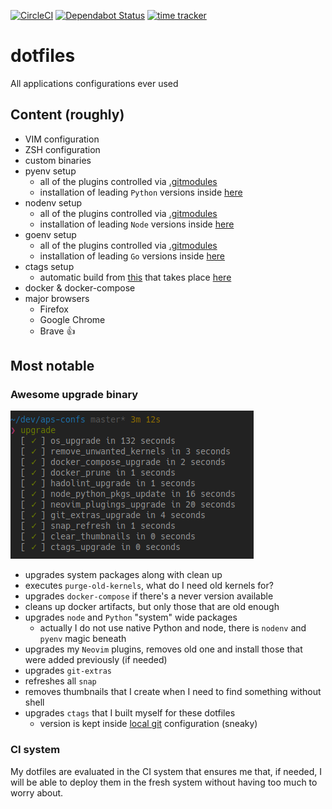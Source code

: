 [![CircleCI](https://circleci.com/gh/kornicameister/dotfiles/tree/master.svg?style=shield)](https://circleci.com/gh/kornicameister/dotfiles/tree/master)
[![Dependabot Status](https://api.dependabot.com/badges/status?host=github&repo=kornicameister/dotfiles)](https://dependabot.com)
[![time tracker](https://wakatime.com/badge/github/kornicameister/dotfiles.svg)](https://wakatime.com/badge/github/kornicameister/dotfiles)

# dotfiles

All applications configurations ever used

## Content (roughly)

- VIM configuration
- ZSH configuration
- custom binaries
- pyenv setup
  - all of the plugins controlled via [.gitmodules](./.gitmodules)
  - installation of leading `Python` versions inside [here](./install#L162)
- nodenv setup
  - all of the plugins controlled via [.gitmodules](./.gitmodules)
  - installation of leading `Node` versions inside [here](./install#L162)
- goenv setup
  - all of the plugins controlled via [.gitmodules](./.gitmodules)
  - installation of leading `Go` versions inside [here](./install#L162)
- ctags setup
  - automatic build from [this](https://github.com/universal-ctags/ctags) that takes place
    [here](./.installer/install_ctags.sh)
- docker & docker-compose
- major browsers
  - Firefox
  - Google Chrome
  - Brave :+1:

## Most notable

### Awesome upgrade binary

![upgrade_output](.img/upgrade_bin.png)

- upgrades system packages along with clean up
- executes `purge-old-kernels`, what do I need old kernels for?
- upgrades `docker-compose` if there's a never version available
- cleans up docker artifacts, but only those that are old enough
- upgrades `node` and `Python` "system" wide packages
  - actually I do not use native Python and node, there is `nodenv` and `pyenv` magic beneath
- upgrades my `Neovim` plugins, removes old one and install those that were added previously (if needed)
- upgrades `git-extras`
- refreshes all `snap`
- removes thumbnails that I create when I need to find something without shell
- upgrades `ctags` that I built myself for these dotfiles
  - version is kept inside [local git](./gitconfig#L19) configuration (sneaky)

### CI system

My dotfiles are evaluated in the CI system that ensures me that, if needed, I will be able to
deploy them in the fresh system without having too much to worry about.
